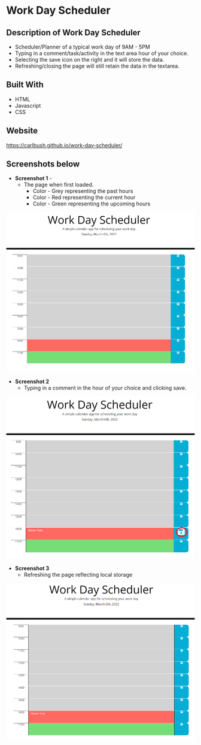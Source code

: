# Work Day Scheduler

## Description of Work Day Scheduler

* Scheduler/Planner of a typical work day of 9AM - 5PM
* Typing in a comment/task/activity in the text area hour of your choice.
* Selecting the save icon on the right and it will store the data.
* Refreshing/closing the page will still retain the data in the textarea.

## Built With
* HTML
* Javascript
* CSS

## Website
https://carlbush.github.io/work-day-scheduler/

##  Screenshots below
* **Screenshot 1** - 
  * The page when first loaded.
    * Color - Grey representing the past hours
    * Color - Red representing the current hour
    * Color - Green representing the upcoming hours

![ScreenShot](https://github.com/CarlBush/work-day-scheduler/blob/main/assets/screenshots/screenshot1.png)
* **Screenshot 2**
  * Typing in a comment in the hour of your choice and clicking save.

![ScreenShot](https://github.com/CarlBush/work-day-scheduler/blob/main/assets/screenshots/screenshot2.png)
* **Screenshot 3**
  * Refreshing the page reflecting local storage

![ScreenShot](https://github.com/CarlBush/work-day-scheduler/blob/main/assets/screenshots/screenshot3.png)



